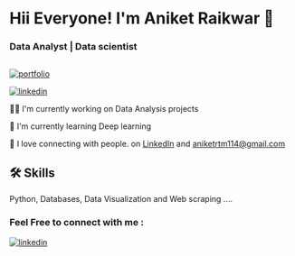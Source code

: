 
# Hii Everyone! I'm Aniket Raikwar 👋


###                                                               Data Analyst | Data scientist



## 
[![portfolio](https://img.shields.io/badge/my_portfolio-000?style=for-the-badge&logo=ko-fi&logoColor=white)](https://github.com/Aniket-Raikwar1/Portfolio)

[![linkedin](https://img.shields.io/badge/linkedin-0A66C2?style=for-the-badge&logo=linkedin&logoColor=white)](https://www.linkedin.com/in/aniket-raikwar/)

👩‍💻 I'm currently working on Data Analysis projects

🧠 I'm currently learning Deep learning

👋  I love connecting with people. on [LinkedIn](https://www.linkedin.com/in/aniket-raikwar/) and aniketrtm114@gmail.com


## 🛠 Skills
Python, Databases, Data Visualization and Web scraping ....


### Feel Free to connect with me :  

[![linkedin](https://img.shields.io/badge/linkedin-0A66C2?style=for-the-badge&logo=linkedin&logoColor=white)](https://www.linkedin.com/in/aniket-raikwar/)



